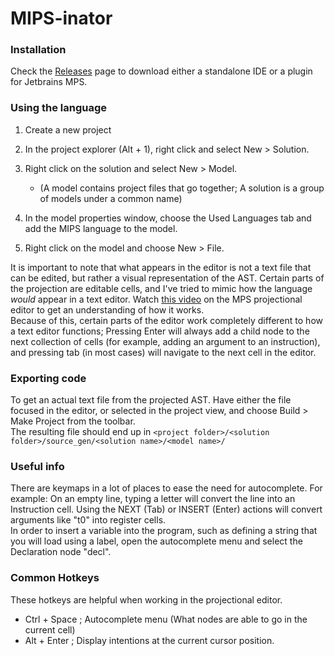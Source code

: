 # MIPS-inator
### Installation
Check the [Releases](https://github.com/567legodude/MIPS-inator/releases) page to download either a standalone IDE or a plugin for Jetbrains MPS.

### Using the language
1. Create a new project
2. In the project explorer (Alt + 1), right click and select New > Solution.
3. Right click on the solution and select New > Model.
    * (A model contains project files that go together; A solution is a group of models under a common name)

4. In the model properties window, choose the Used Languages tab and add the MIPS language to the model.
5. Right click on the model and choose New > File.

It is important to note that what appears in the editor is not a text file that can be edited, but rather a visual representation of the AST.
Certain parts of the projection are editable cells, and I've tried to mimic how the language *would* appear in a text editor.
Watch [this video](https://www.youtube.com/watch?v=iN2PflvXUqQ) on the MPS projectional editor to get an understanding of how it works.  
Because of this, certain parts of the editor work completely different to how a text editor functions; Pressing Enter will always add a child node to the next collection of cells (for example, adding an argument to an instruction), and pressing tab (in most cases) will navigate to the next cell in the editor.

### Exporting code
To get an actual text file from the projected AST. Have either the file focused in the editor, or selected in the project view, and choose Build > Make Project from the toolbar.  
The resulting file should end up in `<project folder>/<solution folder>/source_gen/<solution name>/<model name>/`

### Useful info
There are keymaps in a lot of places to ease the need for autocomplete. For example: On an empty line, typing a letter will convert the line into an Instruction cell. Using the NEXT (Tab) or INSERT (Enter) actions will convert arguments like "t0" into register cells.  
In order to insert a variable into the program, such as defining a string that you will load using a label, open the autocomplete menu and select the Declaration node "decl".

### Common Hotkeys
These hotkeys are helpful when working in the projectional editor.
* Ctrl + Space ; Autocomplete menu (What nodes are able to go in the current cell)
* Alt + Enter ; Display intentions at the current cursor position.

